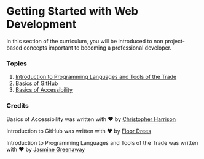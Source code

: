 # Getting Started with Web Development

In this section of the curriculum, you will be introduced to non project-based concepts important to becoming a professional developer.

### Topics

1. [Introduction to Programming Languages and Tools of the Trade](intro-to-programming-languages/README.md)
2. [Basics of GitHub](github-basics/README.md)
3. [Basics of Accessibility](accessibility/README.md)

### Credits

Basics of Accessibility was written with ♥️ by [Christopher Harrison](https://twitter.com/geektrainer)

Introduction to GitHub was written with ♥️ by [Floor Drees](https://twitter.com/floordrees)

Introduction to Programming Languages and Tools of the Trade was written with ♥️ by [Jasmine Greenaway](https://twitter.com/paladique)
